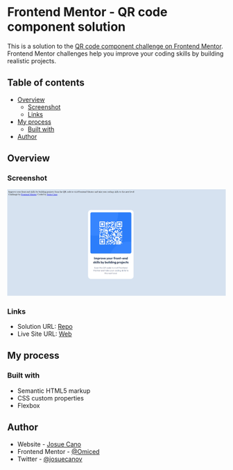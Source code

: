 # Frontend Mentor - QR code component solution

This is a solution to the [QR code component challenge on Frontend Mentor](https://www.frontendmentor.io/challenges/qr-code-component-iux_sIO_H). Frontend Mentor challenges help you improve your coding skills by building realistic projects. 

## Table of contents

- [Overview](#overview)
  - [Screenshot](#screenshot)
  - [Links](#links)
- [My process](#my-process)
  - [Built with](#built-with)
- [Author](#author)

## Overview

### Screenshot

![](./images/screenshot.png)


### Links

- Solution URL: [Repo](https://github.com/Omiced/qr_code_component)
- Live Site URL: [Web](https://omiced.github.io/qr_code_component/)

## My process

### Built with

- Semantic HTML5 markup
- CSS custom properties
- Flexbox

## Author

- Website - [Josue Cano](https://www.your-site.com)
- Frontend Mentor - [@Omiced](https://www.frontendmentor.io/profile/yourusername)
- Twitter - [@josuecanov](https://www.twitter.com/yourusername)
